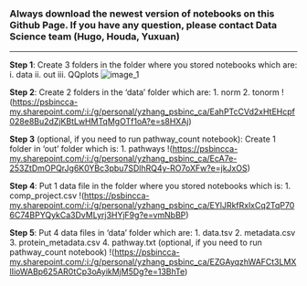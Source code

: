 ### Always download the newest version of notebooks on this Github Page. If you have any question, please contact Data Science team (Hugo, Houda, Yuxuan)

***
__Step 1__: Create 3 folders in the folder where you stored notebooks which are:
    i. data
    ii. out
    iii. QQplots
![image_1](https://psbincca-my.sharepoint.com/:i:/g/personal/yzhang_psbinc_ca/EZJtkg0TMY5Hr-bIdFZc32EB-toqSSv-akLFXU65G6nWuw?e=1ht3eb)

__Step 2__: Create 2 folders in the ‘data’ folder which are:
    1. norm
    2. tonorm
!(https://psbincca-my.sharepoint.com/:i:/g/personal/yzhang_psbinc_ca/EahPTcCVd2xHtEHcpf028e8Bu2dZjKBtLwHMTqMgOTf1oA?e=s8HXAj)

__Step 3__ (optional, if you need to run pathway_count notebook): Create 1 folder in ‘out’ folder which is:
    1. pathways
!(https://psbincca-my.sharepoint.com/:i:/g/personal/yzhang_psbinc_ca/EcA7e-253ZtDmOPQrJg6K0YBc3pbu7SDlhRQ4y-RO7oXFw?e=jkJxOS)

__Step 4__: Put 1 data file in the folder where you stored notebooks which is:
    1. comp_project.csv
!(https://psbincca-my.sharepoint.com/:i:/g/personal/yzhang_psbinc_ca/EYlJRkfRxlxCq2TqP706C74BPYQykCa3DvMLyrj3HYjF9g?e=vmNbBP)

__Step 5__: Put 4 data files in ‘data’ folder which are:
    1. data.tsv
    2. metadata.csv
    3. protein_metadata.csv
    4. pathway.txt (optional, if you need to run pathway_count notebook)
!(https://psbincca-my.sharepoint.com/:i:/g/personal/yzhang_psbinc_ca/EZGAyqzhWAFCt3LMXlIioWABp625AR0tCp3oAyikMjM5Dg?e=13BhTe)





